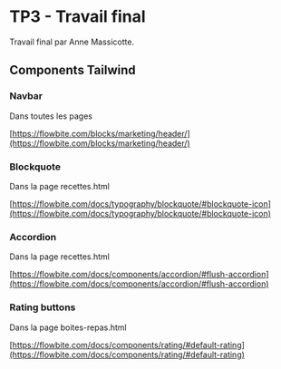 # TP3 - Travail final

Travail final par Anne Massicotte.

## Components Tailwind

### Navbar

Dans toutes les pages

[https://flowbite.com/blocks/marketing/header/](https://flowbite.com/blocks/marketing/header/) 

### Blockquote

Dans la page recettes.html

[https://flowbite.com/docs/typography/blockquote/#blockquote-icon](https://flowbite.com/docs/typography/blockquote/#blockquote-icon) 

### Accordion

Dans la page recettes.html

[https://flowbite.com/docs/components/accordion/#flush-accordion](https://flowbite.com/docs/components/accordion/#flush-accordion)

### Rating buttons

Dans la page boites-repas.html

[https://flowbite.com/docs/components/rating/#default-rating](https://flowbite.com/docs/components/rating/#default-rating)
